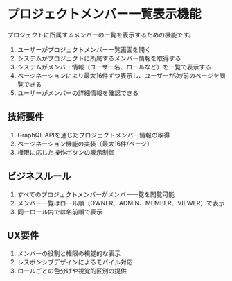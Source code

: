 # プロジェクトメンバー一覧表示機能

プロジェクトに所属するメンバーの一覧を表示するための機能です。

1. ユーザーがプロジェクトメンバー一覧画面を開く
2. システムがプロジェクトに所属するメンバー情報を取得する
3. システムがメンバー情報（ユーザー名、ロールなど）を一覧で表示する
4. ページネーションにより最大16件ずつ表示し、ユーザーが次/前のページを閲覧できる
5. ユーザーがメンバーの詳細情報を確認できる

## 技術要件

1. GraphQL APIを通じたプロジェクトメンバー情報の取得
2. ページネーション機能の実装（最大16件/ページ）
3. 権限に応じた操作ボタンの表示制御

## ビジネスルール

1. すべてのプロジェクトメンバーがメンバー一覧を閲覧可能
2. メンバー一覧はロール順（OWNER、ADMIN、MEMBER、VIEWER）で表示
3. 同一ロール内では名前順で表示

## UX要件

1. メンバーの役割と権限の視覚的な表示
2. レスポンシブデザインによるモバイル対応
3. ロールごとの色分けや視覚的区別の提供
